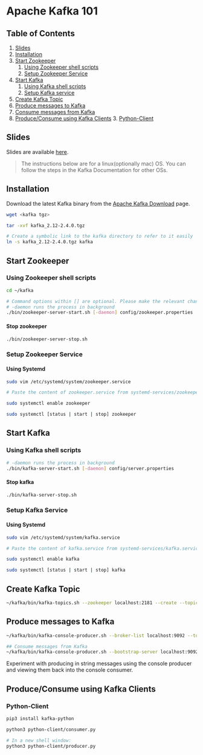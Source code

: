 # Apache Kafka 101

## Table of Contents
1. [Slides](#slides)
2. [Installation](#installation)
3. [Start Zookeeper](#start-zookeeper)
    1. [Using Zookeeper shell scripts](#using-zookeeper-shell-scripts)
    2. [Setup Zookeeper Service](#setup-zookeeper-service)
4. [Start Kafka](#start-kafka)
    1. [Using Kafka shell scripts](#using-kafka-shell-scripts)
    2. [Setup Kafka service](#setup-kafka-service)
4. [Create Kafka Topic](#create-kafka-topic)
5. [Produce messages to Kafka](#produce-messages-to-kafka)
6. [Consume messages from Kafka](#consume-messages-from-kafka)
5. [Produce/Consume using Kafka Clients](#produce-consume-using-kafka-clients)
    3. [Python-Client](#python-client)

## Slides
Slides are available [here](https://docs.google.com/presentation/d/1oj05PmkEfKmA_gFRikpfQoZabDjeBCW6eO_C1RH3Hh8/edit?usp=sharing).

> The instructions below are for a linux(optionally mac) OS. You can follow the steps in the Kafka Documentation for other OSs.

## Installation
Download the latest Kafka binary from the [Apache Kafka Download](https://kafka.apache.org/downloads) page.

```bash
wget <kafka tgz>

tar -xvf kafka_2.12-2.4.0.tgz

# Create a symbolic link to the kafka directory to refer to it easily 
ln -s kafka_2.12-2.4.0.tgz kafka

```

## Start Zookeeper

### Using Zookeeper shell scripts

```bash
cd ~/kafka

# Command options within [] are optional. Please make the relevant changes to your command before running them.
# -daemon runs the process in background
./bin/zookeeper-server-start.sh [-daemon] config/zookeeper.properties
```

#### Stop zookeeper
```bash 
./bin/zookeeper-server-stop.sh
```

### Setup Zookeeper Service
 
#### Using Systemd
```bash
sudo vim /etc/systemd/system/zookeeper.service

# Paste the content of zookeeper.service from systemd-services/zookeeper.service into the opened file

sudo systemctl enable zookeeper

sudo systemctl [status | start | stop] zookeeper
```

## Start Kafka

### Using Kafka shell scripts
```bash
# -daemon runs the process in background
./bin/kafka-server-start.sh [-daemon] config/server.properties
```
#### Stop kafka
```bash
./bin/kafka-server-stop.sh
```

### Setup Kafka Service
 
#### Using Systemd
```bash
sudo vim /etc/systemd/system/kafka.service

# Paste the content of kafka.service from systemd-services/kafka.service into the opened file

sudo systemctl enable kafka

sudo systemctl [status | start | stop] kafka
```


## Create Kafka Topic
```bash
~/kafka/bin/kafka-topics.sh --zookeeper localhost:2181 --create --topic topic1 --replication-factor 1 --partitions 2
```

## Produce messages to Kafka
```bash
~/kafka/bin/kafka-console-producer.sh --broker-list localhost:9092 --topic topic1

## Consume messages from Kafka
~/kafka/bin/kafka-console-producer.sh --bootstrap-server localhost:9092 --topic topic1  [--from-beginning]
```

Experiment with producing in string messages using the console producer and viewing them back into the console consumer.

## Produce/Consume using Kafka Clients

### Python-Client
```bash
pip3 install kafka-python

python3 python-client/consumer.py

# In a new shell window:
python3 python-client/producer.py
```

